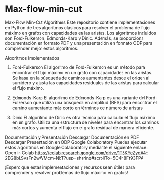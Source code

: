 # Max-flow-min-cut

Max-Flow Min-Cut Algorithms
Este repositorio contiene implementaciones en Python de tres algoritmos clásicos para resolver el problema de flujo máximo en grafos con capacidades en las aristas. Los algoritmos incluidos son Ford-Fulkerson, Edmonds-Karp y Dinic. Además, se proporciona documentación en formato PDF y una presentación en formato ODP para comprender mejor estos algoritmos.

Algoritmos Implementados
1. Ford-Fulkerson
El algoritmo de Ford-Fulkerson es un método para encontrar el flujo máximo en un grafo con capacidades en las aristas. Se basa en la búsqueda de caminos aumentantes desde el origen al sumidero y ajusta las capacidades residuales de las aristas para calcular el flujo máximo.

2. Edmonds-Karp
El algoritmo de Edmonds-Karp es una variante del Ford-Fulkerson que utiliza una búsqueda en amplitud (BFS) para encontrar el camino aumentante más corto en términos de número de aristas.

3. Dinic
El algoritmo de Dinic es otra técnica para calcular el flujo máximo en un grafo. Utiliza una estructura de niveles para encontrar los caminos más cortos y aumenta el flujo en el grafo residual de manera eficiente.

Documentación y Presentación
Descargar Documentación en PDF
Descargar Presentación en ODP
Google Colaboratory 
Puedes ejecutar estos algoritmos en Google Colaboratory mediante el siguiente enlace:
Open in Colab https://colab.research.google.com/drive/1T3KYeZyqA4-2EG8bLSvsFn2wWMcm-NbT?usp=sharing#scrollTo=5C4h8Ft93FPA

¡Espero que estas implementaciones y recursos sean útiles para comprender y resolver problemas de flujo máximo en grafos! 